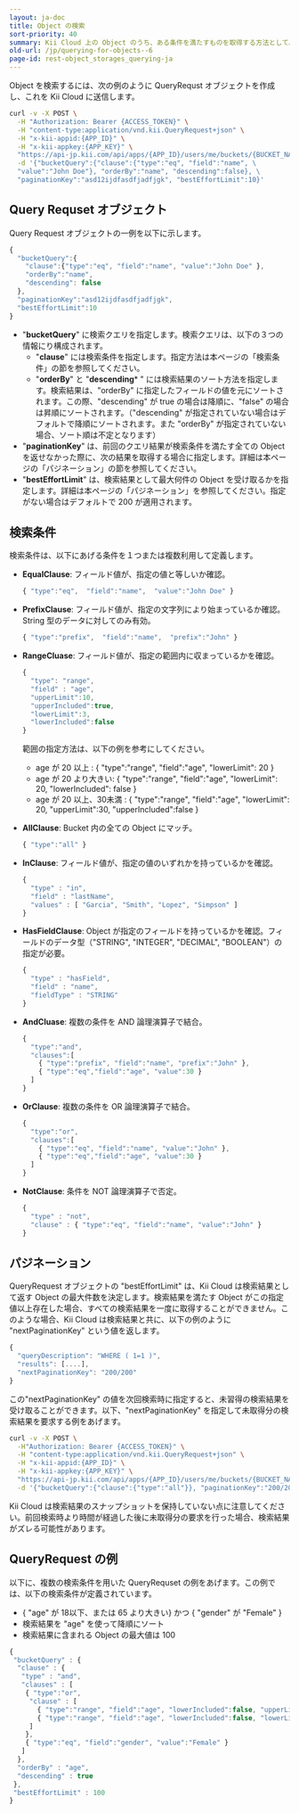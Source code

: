 ```yaml
---
layout: ja-doc
title: Object の検索
sort-priority: 40
summary: Kii Cloud 上の Object のうち、ある条件を満たすものを取得する方法として、Kii Cloud SDK は検索機能を提供しています。この機能を用いると、例えば「Bucket より "count" フィールドの値が10より大きい Object を、フィールド値降順で最大で10個取得」などといった条件が指定可能です。
old-url: /jp/querying-for-objects--6
page-id: rest-object_storages_querying-ja
---
```


Object を検索するには、次の例のように QueryRequst オブジェクトを作成し、これを Kii Cloud に送信します。

```sh
curl -v -X POST \
  -H "Authorization: Bearer {ACCESS_TOKEN}" \
  -H "content-type:application/vnd.kii.QueryRequest+json" \
  -H "x-kii-appid:{APP_ID}" \
  -H "x-kii-appkey:{APP_KEY}" \
  "https://api-jp.kii.com/api/apps/{APP_ID}/users/me/buckets/{BUCKET_NAME}/query" \
  -d '{"bucketQuery":{"clause":{"type":"eq", "field":"name", \
  "value":"John Doe"}, "orderBy":"name", "descending":false}, \
  "paginationKey":"asd12ijdfasdfjadfjgk", "bestEffortLimit":10}'
```

## Query Requset オブジェクト

Query Request オブジェクトの一例を以下に示します。

```javascript
{
  "bucketQuery":{
    "clause":{"type":"eq", "field":"name", "value":"John Doe" },
    "orderBy":"name",
    "descending": false
  },
  "paginationKey":"asd12ijdfasdfjadfjgk",
  "bestEffortLimit":10
}
```

* "**bucketQuery**" に検索クエリを指定します。検索クエリは、以下の３つの情報にり構成されます。
  * "**clause**" には検索条件を指定します。指定方法は本ページの「検索条件」の節を参照してください。
  * "**orderBy**" と "**descending*** " には検索結果のソート方法を指定します。検索結果は、"orderBy" に指定したフィールドの値を元にソートされます。この際、"descending" が true の場合は降順に、"false" の場合は昇順にソートされます。（"descending" が指定されていない場合はデフォルトで降順にソートされます。また "orderBy" が指定されていない場合、ソート順は不定となります）
* "**paginationKey**" は、前回のクエリ結果が検索条件を満たす全ての Object を返せなかった際に、次の結果を取得する場合に指定します。詳細は本ページの「パジネーション」の節を参照してください。
* "**bestEffortLimit**" は、検索結果として最大何件の Object を受け取るかを指定します。詳細は本ページの「パジネーション」を参照してください。指定がない場合はデフォルトで 200 が適用されます。

## 検索条件

検索条件は、以下にあげる条件を１つまたは複数利用して定義します。

* **EqualClause**: フィールド値が、指定の値と等しいか確認。

    ```javascript
    { "type":"eq",  "field":"name",  "value":"John Doe" }
    ```

* **PrefixClause**: フィールド値が、指定の文字列により始まっているか確認。String 型のデータに対してのみ有効。

    ```javascript
    { "type":"prefix",  "field":"name",  "prefix":"John" }
    ```

* **RangeCluase**: フィールド値が、指定の範囲内に収まっているかを確認。

    ```javascript
    {
      "type": "range",
      "field" : "age",
      "upperLimit":10,
      "upperIncluded":true,
      "lowerLimit":3,
      "lowerIncluded":false
    }
    ```

    範囲の指定方法は、以下の例を参考にしてください。
    * age が 20 以上 :  { "type":"range", "field":"age", "lowerLimit": 20 }
    * age が 20 より大きい: { "type":"range", "field":"age", "lowerLimit": 20, "lowerIncluded": false }
    * age が 20 以上、30未満 : { "type":"range", "field":"age", "lowerLimit": 20, "upperLimit":30, "upperIncluded":false }

* **AllClause**: Bucket 内の全ての Object にマッチ。

    ```javascript
    { "type":"all" }
    ```

* **InClause**: フィールド値が、指定の値のいずれかを持っているかを確認。

    ```javascript
    {
      "type" : "in",
      "field" : "lastName",
      "values" : [ "Garcia", "Smith", "Lopez", "Simpson" ]
    }
    ```

* **HasFieldClause**: Object が指定のフィールドを持っているかを確認。フィールドのデータ型（"STRING", "INTEGER", "DECIMAL", "BOOLEAN"）の指定が必要。

    ```javascript
    {
      "type" : "hasField",
      "field" : "name",
      "fieldType" : "STRING"
    }
    ```

* **AndCluase**: 複数の条件を AND 論理演算子で結合。

    ```javascript
    {
      "type":"and",
      "clauses":[
        { "type":"prefix", "field":"name", "prefix":"John" },
        { "type":"eq","field":"age", "value":30 }
      ]
    }
    ```

* **OrClause**: 複数の条件を OR 論理演算子で結合。

    ```javascript
    {
      "type":"or",
      "clauses":[
        { "type":"eq", "field":"name", "value":"John" },
        { "type":"eq","field":"age", "value":30 }
      ]
    }
    ```

* **NotClause**:  条件を NOT 論理演算子で否定。

    ```javascript
    {
      "type" : "not",
      "clause" : { "type":"eq", "field":"name", "value":"John" }
    }
    ```

## パジネーション

QueryRequest オブジェクトの "bestEffortLimit" は、Kii Cloud は検索結果として返す Object の最大件数を決定します。検索結果を満たす Object がこの指定値以上存在した場合、すべての検索結果を一度に取得することができません。このような場合、Kii Cloud は検索結果と共に、以下の例のように "nextPaginationKey" という値を返します。

```javascript
{
  "queryDescription": "WHERE ( 1=1 )",
  "results": [....],
  "nextPaginationKey": "200/200"
}
```

この"nextPaginationKey" の値を次回検索時に指定すると、未習得の検索結果を受け取ることができます。以下、"nextPaginationKey" を指定して未取得分の検索結果を要求する例をあげます。

```sh
curl -v -X POST \
  -H"Authorization: Bearer {ACCESS_TOKEN}" \
  -H "content-type:application/vnd.kii.QueryRequest+json" \
  -H "x-kii-appid:{APP_ID}" \
  -H "x-kii-appkey:{APP_KEY}" \
  "https://api-jp.kii.com/api/apps/{APP_ID}/users/me/buckets/{BUCKET_NAME}/query" \
  -d '{"bucketQuery":{"clause":{"type":"all"}}, "paginationKey":"200/200"}'
```

Kii Cloud は検索結果のスナップショットを保持していない点に注意してください。前回検索時より時間が経過した後に未取得分の要求を行った場合、検索結果がズレる可能性があります。

## QueryRequest の例

以下に、複数の検索条件を用いた QueryRequset の例をあげます。この例では、以下の検索条件が定義されています。

* { "age" が 18以下、または 65 より大きい} かつ { "gender" が "Female" }
* 検索結果を "age" を使って降順にソート
* 検索結果に含まれる Object の最大値は 100

```javascript
{
 "bucketQuery" : {
  "clause" : {
   "type" : "and",
   "clauses" : [
    { "type":"or",
     "clause" : [
       { "type":"range", "field":"age", "lowerIncluded":false, "upperLimit":18, "upperIncluded":true },
       { "type":"range", "field":"age", "lowerIncluded":false, "lowerLimit":65, "upperIncluded":true }
     ]
    },
    { "type":"eq", "field":"gender", "value":"Female" }
   ]
  },
  "orderBy" : "age",
  "descending" : true
 },
 "bestEffortLimit" : 100
}
```
